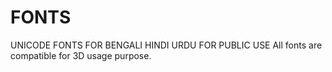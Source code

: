 # FONTS
UNICODE FONTS FOR BENGALI HINDI URDU FOR PUBLIC USE
All fonts are compatible for 3D usage purpose.
